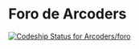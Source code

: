 # Foro de Arcoders
[ ![Codeship Status for Arcoders/foro](https://app.codeship.com/projects/3ae946f0-0b45-0135-9445-6a6eec5eef4c/status?branch=master)](https://app.codeship.com/projects/214967)
